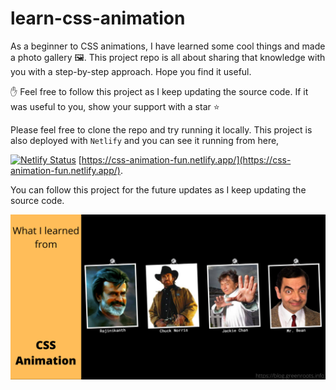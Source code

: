 # learn-css-animation
As a beginner to CSS animations, I have learned some cool things and made a photo gallery 🖼️. This project repo is all about sharing that knowledge with you with a step-by-step approach. Hope you find it useful.

✋ Feel free to follow this project as I keep updating the source code. If it was useful to you, show your support with a star ⭐

Please feel free to clone the repo and try running it locally. This project is also deployed with `Netlify` and you can see it running from here, 

[![Netlify Status](https://api.netlify.com/api/v1/badges/b5d8269a-b721-4fb6-9427-50a340c9aa51/deploy-status)](https://app.netlify.com/sites/css-animation-fun/deploys) [https://css-animation-fun.netlify.app/](https://css-animation-fun.netlify.app/).

You can follow this project for the future updates as I keep updating the source code. 

<img src="images/photo%20gallery.png" alt="cover" />
